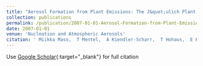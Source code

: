 ```yaml
---
title: "Aerosol Formation from Plant Emissions: The J&quot;ulich Plant Chamber Experiments"
collection: publications
permalink: /publication/2007-01-01-Aerosol-Formation-from-Plant-Emissions-The-Julich-Plant-Chamber-Experiments
date: 2007-01-01
venue: 'Nucleation and Atmospheric Aerosols'
citation: ' Miikka Maso,  T Mentel,  A Kiendler-Scharr,  T Hohaus,  E Kleist,  M Miebach,  R Tillmann,  R Uerlings,  R Fisseha,  P Griffiths,  many others, &quot;Aerosol Formation from Plant Emissions: The J&amp;quot;ulich Plant Chamber Experiments.&quot; Nucleation and Atmospheric Aerosols, 2007.'
---
```

Use [Google Scholar](https://scholar.google.com/scholar?q=Aerosol+Formation+from+Plant+Emissions:+The+J&quot;ulich+Plant+Chamber+Experiments){:target="_blank"} for full citation